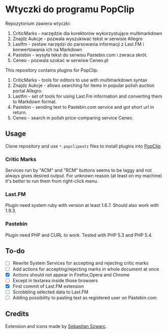 Wtyczki do programu PopClip
===========================

Repozytorium zawiera wtyczki:

1. CriticMarks - narzędzie dla korektorów wykorzystujące multimarkdown
2. Znajdz Aukcje - pozwala wyszukiwać tekst w serwisie Allegro
3. Lastfm - zestaw narzędzi do parsowania informacji z Last.FM i konwertowania ich na Markdown
4. Pastebin - wysyła tekst do serwisu Pastebin.com i zwraca skrót.
5. Ceneo - pozwala szukać w serwisie Ceneo.pl

This repository contains plugins for PopClip.

1. CriticMarks - tools for editors to use with multimarkdown syntax
2. Znajdz Aukcje - allows searching for items in popular polish auction portal Allegro.
3. Lastfm - set of tools for using Last.Fm information and converting them to Markdown format.
4. Pastebin - sending text to Pastebin.com service and got short url in return.
5. Ceneo - search in polish price-comparing service Ceneo.

## Usage ##
Clone repository and use `*.popclipextz` files to install plugins into [PopClip](https://itunes.apple.com/us/app/popclip/id445189367?mt=12&uo=4&partnerId=30&siteID=vRL5rYo4h5A "PopClip")

### Critic Marks ###
Services run by "ACM" and "RCM" buttons seems to be laggy and not always gives desired output. For unknown reason (at least 
on my machine) it's better to run them from right-click menu.

### Last.FM ###
Plugin need system ruby with version at least 1.8.7. Should also work with 1.9.3.

### Pastebin ###
Plugin need PHP and CURL to work. Tested with PHP 5.3 and PHP 5.4.


## To-do ##

- [ ] Rewrite System Services for accepting and rejecting critic marks
- [ ] Add actions for accepting/rejecting marks in whole document at once
- [X] Actions should not appear in Firefox,Opera and Chrome
- [ ] Except in textarea inside those browsers
- [X] First commit of Last.FM extension
- [ ] Scrobbling selected data to Last.FM
- [ ] Adding possibility to pasting text as registered user on Pastebin.com

## Credits ##

Extension and icons made by [Sebastian Szwarc](https://twitter.com/Behinder).
                                                                                                               

